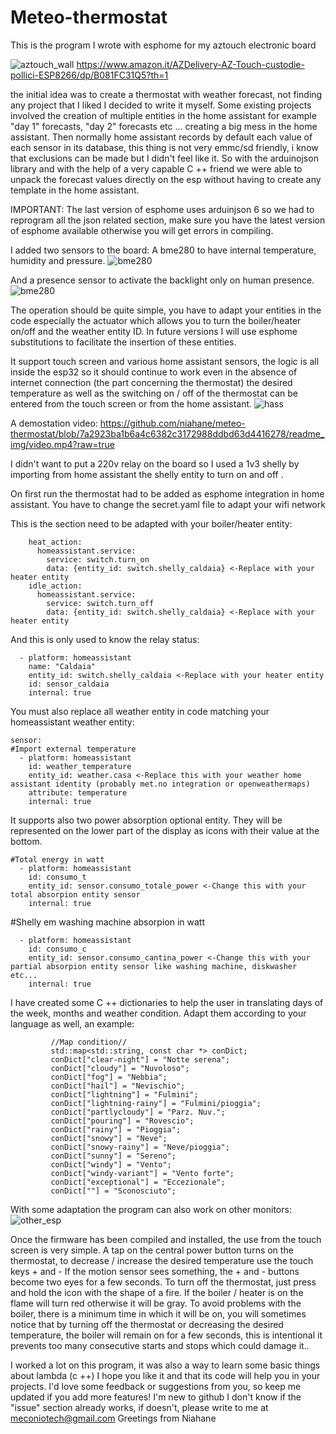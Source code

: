 # Meteo-thermostat

This is the program I wrote with esphome for my aztouch electronic board

![aztouch_wall](https://github.com/niahane/meteo-thermostat/blob/7a2923ba1b6a4c6382c3172988ddbd63d4416278/readme_img/aztouch%20wall.jpg)
https://www.amazon.it/AZDelivery-AZ-Touch-custodie-pollici-ESP8266/dp/B081FC31Q5?th=1

the initial idea was to create a thermostat with weather forecast, not finding any project that I liked I decided to write it myself. Some existing projects involved the creation of multiple entities in the home assistant for example "day 1" forecasts, "day 2" forecasts etc ... creating a big mess in the home assistant. Then normally home assistant records by default each value of each sensor in its database, this thing is not very emmc/sd friendly, i know that exclusions can be made but I didn't feel like it.
So with the arduinojson library and with the help of a very capable C ++ friend we were able to unpack the forecast values directly on the esp without having to create any template in the home assistant.

IMPORTANT:
The last version of esphome uses arduinjson 6 so we had to reprogram all the json related section, make sure you have the latest version of esphome available otherwise you will get errors in compiling.

I added two sensors to the board:
A bme280 to have internal temperature, humidity and pressure.
![bme280](https://github.com/niahane/meteo-thermostat/blob/7a2923ba1b6a4c6382c3172988ddbd63d4416278/readme_img/bme280.jpg)

And a presence sensor to activate the backlight only on human presence.
![bme280](https://github.com/niahane/meteo-thermostat/blob/7a2923ba1b6a4c6382c3172988ddbd63d4416278/readme_img/rclw-0516.jpg)

The operation should be quite simple, you have to adapt your entities in the code especially the actuator which allows you to turn the boiler/heater on/off and the weather entity ID. In future versions I will use esphome substitutions to facilitate the insertion of these entities. 

It support touch screen and various home assistant sensors, the logic is all inside the esp32 so it should continue to work even in the absence of internet connection (the part concerning the thermostat) the desired temperature as well as the switching on / off of the thermostat can be entered from the touch screen or from the home assistant.
![hass](https://github.com/niahane/meteo-thermostat/blob/7e52d860cf970f4f9c97ee505d01e0b927ff10db/readme_img/hass_thermostat.jpg)

A demostation video:
https://github.com/niahane/meteo-thermostat/blob/7a2923ba1b6a4c6382c3172988ddbd63d4416278/readme_img/video.mp4?raw=true

I didn't want to put a 220v relay on the board so I used a 1v3 shelly by importing from home assistant the shelly entity to turn on and off .

On first run the thermostat had to be added as esphome integration in home assistant.
You have to change the secret.yaml file to adapt your wifi network

This is the section need to be adapted with your boiler/heater entity:
```
    heat_action:
      homeassistant.service:
        service: switch.turn_on
        data: {entity_id: switch.shelly_caldaia} <-Replace with your heater entity
    idle_action:
      homeassistant.service:
        service: switch.turn_off
        data: {entity_id: switch.shelly_caldaia} <-Replace with your heater entity
```
And this is only used to know the relay status:
```
  - platform: homeassistant
    name: "Caldaia"
    entity_id: switch.shelly_caldaia <-Replace with your heater entity
    id: sensor_caldaia
    internal: true
```    
You must also replace all weather entity in code matching your homeassistant weather entity:
```
sensor:
#Import external temperature
  - platform: homeassistant
    id: weather_temperature
    entity_id: weather.casa <-Replace this with your weather home assistant identity (probably met.no integration or openweathermaps)
    attribute: temperature
    internal: true
```
It supports also two power absorption optional entity.
They will be represented on the lower part of the display as icons with their value at the bottom.
```
#Total energy in watt
  - platform: homeassistant
    id: consumo_t
    entity_id: sensor.consumo_totale_power <-Change this with your total absorpion entity sensor
    internal: true
```    
#Shelly em washing machine absorpion in watt
```
  - platform: homeassistant
    id: consumo_c
    entity_id: sensor.consumo_cantina_power <-Change this with your partial absorpion entity sensor like washing machine, diskwasher etc...
    internal: true
```

I have created some C ++ dictionaries to help the user in translating days of the week, months and weather condition. Adapt them according to your language as well, an example:
```
         //Map condition//
         std::map<std::string, const char *> conDict;
         conDict["clear-night"] = "Notte serena";
         conDict["cloudy"] = "Nuvoloso";
         conDict["fog"] = "Nebbia";
         conDict["hail"] = "Nevischio";
         conDict["lightning"] = "Fulmini";
         conDict["lightning-rainy"] = "Fulmini/pioggia";
         conDict["partlycloudy"] = "Parz. Nuv.";
         conDict["pouring"] = "Rovescio";
         conDict["rainy"] = "Pioggia";
         conDict["snowy"] = "Neve";
         conDict["snowy-rainy"] = "Neve/pioggia";
         conDict["sunny"] = "Sereno";
         conDict["windy"] = "Vento";
         conDict["windy-variant"] = "Vento forte";
         conDict["exceptional"] = "Eccezionale";
         conDict[""] = "Sconosciuto";
```
With some adaptation the program can also work on other monitors:
![other_esp](https://github.com/niahane/meteo-thermostat/blob/ccecbf7e62d21f84fb1c07a17deb5a30e2a62981/readme_img/other-esp.jpg)

Once the firmware has been compiled and installed, the use from the touch screen is very simple. A tap on the central power button turns on the thermostat, to decrease / increase the desired temperature use the touch keys + and -
If the motion sensor sees something, the + and - buttons become two eyes for a few seconds.
To turn off the thermostat, just press and hold the icon with the shape of a fire.
If the boiler / heater is on the flame will turn red otherwise it will be gray.
To avoid problems with the boiler, there is a minimum time in which it will be on, you will sometimes notice that by turning off the thermostat or decreasing the desired temperature, the boiler will remain on for a few seconds, this is intentional it prevents too many consecutive starts and stops which could damage it..

I worked a lot on this program, it was also a way to learn some basic things about lambda (c ++) I hope you like it and that its code will help you in your projects. I'd love some feedback or suggestions from you, so keep me updated if you add more features! 
I'm new to github I don't know if the "issue" section already works, if doesn't, please write to me at meconiotech@gmail.com
Greetings from Niahane
